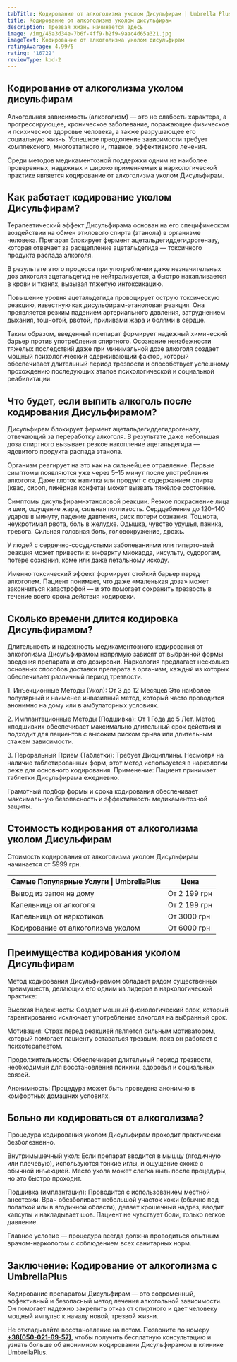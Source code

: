 ```yaml
---
tabTitle: Кодирование от алкоголизма уколом Дисульфирам | Umbrella Plus | От 5999 грн
title: Кодирование от алкоголизма уколом дисульфирам
description: Трезвая жизнь начинается здесь
image: /img/45a3d34e-7b6f-4ff9-b2f9-9aac4d65a321.jpg
imageText: Кодирование от алкоголизма уколом дисульфирам
ratingAvarage: 4.99/5
rating: '16722'
reviewType: kod-2
---
```


## Кодирование от алкоголизма уколом дисульфирам

Алкогольная зависимость (алкоголизм) — это не слабость характера, а прогрессирующее, хроническое заболевание, поражающее физическое и психическое здоровье человека, а также разрушающее его социальную жизнь. Успешное преодоление зависимости требует комплексного, многоэтапного и, главное, эффективного лечения.

Среди методов медикаментозной поддержки одним из наиболее проверенных, надежных и широко применяемых в наркологической практике является кодирование от алкоголизма уколом Дисульфирам.

## Как работает кодирование уколом Дисульфирам?

Терапевтический эффект Дисульфирама основан на его специфическом воздействии на обмен этилового спирта (этанола) в организме человека. Препарат блокирует фермент ацетальдегиддегидрогеназу, которая отвечает за расщепление ацетальдегида — токсичного продукта распада алкоголя.

В результате этого процесса при употреблении даже незначительных доз алкоголя ацетальдегид не нейтрализуется, а быстро накапливается в крови и тканях, вызывая тяжелую интоксикацию.

Повышение уровня ацетальдегида провоцирует острую токсическую реакцию, известную как дисульфирам-этаноловая реакция. Она проявляется резким падением артериального давления, затруднением дыхания, тошнотой, рвотой, приливами жара и болями в сердце.

Таким образом, введенный препарат формирует надежный химический барьер против употребления спиртного. Осознание неизбежности тяжелых последствий даже при минимальной дозе алкоголя создает мощный психологический сдерживающий фактор, который обеспечивает длительный период трезвости и способствует успешному прохождению последующих этапов психологической и социальной реабилитации.

## Что будет, если выпить алкоголь после кодирования Дисульфирамом?

Дисульфирам блокирует фермент ацетальдегиддегидрогеназу, отвечающий за переработку алкоголя. В результате даже небольшая доза спиртного вызывает резкое накопление ацетальдегида — ядовитого продукта распада этанола.

Организм реагирует на это как на сильнейшее отравление. Первые симптомы появляются уже через 5–15 минут после употребления алкоголя. Даже глоток напитка или продукт с содержанием спирта (квас, сироп, ликёрная конфета) может вызвать тяжёлое состояние.

Симптомы дисульфирам-этаноловой реакции. Резкое покраснение лица и шеи, ощущение жара, сильная потливость. Сердцебиение до 120–140 ударов в минуту, падение давления, риск потери сознания. Тошнота, неукротимая рвота, боль в желудке. Одышка, чувство удушья, паника, тревога. Сильная головная боль, головокружение, дрожь.

У людей с сердечно-сосудистыми заболеваниями или гипертонией реакция может привести к: инфаркту миокарда, инсульту, судорогам, потере сознания, коме или даже летальному исходу.

Именно токсический эффект формирует стойкий барьер перед алкоголем. Пациент понимает, что даже «маленькая доза» может закончиться катастрофой — и это помогает сохранить трезвость в течение всего срока действия кодировки.

## Сколько времени длится кодировка Дисульфирамом?

Длительность и надежность медикаментозного кодирования от алкоголизма Дисульфирамом напрямую зависят от выбранной формы введения препарата и его дозировки. Наркология предлагает несколько основных способов доставки препарата в организм, каждый из которых обеспечивает различный период трезвости.

1\. Инъекционные Методы (Укол): От 3 до 12 Месяцев Это наиболее популярный и наименее инвазивный метод, который часто проводится анонимно на дому или в амбулаторных условиях.

2\. Имплантационные Методы (Подшивка): От 1 Года до 5 Лет. Метод «подшивки» обеспечивает максимально длительный срок действия и подходит для пациентов с высоким риском срыва или длительным стажем зависимости.

3\. Пероральный Прием (Таблетки): Требует Дисциплины. Несмотря на наличие таблетированных форм, этот метод используется в наркологии реже для основного кодирования. Применение: Пациент принимает таблетки Дисульфирама ежедневно.

Грамотный подбор формы и срока кодирования обеспечивает максимальную безопасность и эффективность медикаментозной защиты.

## Стоимость кодирования от алкоголизма уколом Дисульфирам

Стоимость кодирования от алкоголизма уколом Дисульфирам начинается от 5999 грн.

| Самые Популярные Услуги \| UmbrellaPlus | Цена         |
| --------------------------------------- | ------------ |
| Вывод из запоя на дому                  | От 2 199 грн |
| Капельница от алкоголя                  | От 2 199 грн |
| Капельница от наркотиков                | От 3000 грн  |
| Кодирование от алкоголизма уколом       | От 6000 грн  |

## Преимущества кодирования уколом Дисульфирам

Метод кодирования Дисульфирамом обладает рядом существенных преимуществ, делающих его одним из лидеров в наркологической практике:

Высокая Надежность: Создает мощный физиологический блок, который гарантированно исключает употребление алкоголя на выбранный срок.

Мотивация: Страх перед реакцией является сильным мотиватором, который помогает пациенту оставаться трезвым, пока он работает с психотерапевтом.

Продолжительность: Обеспечивает длительный период трезвости, необходимый для восстановления психики, здоровья и социальных связей.

Анонимность: Процедура может быть проведена анонимно в комфортных домашних условиях.

## Больно ли кодироваться от алкоголизма?

Процедура кодирования уколом Дисульфирам проходит практически безболезненно.

Внутримышечный укол: Если препарат вводится в мышцу (ягодичную или плечевую), используются тонкие иглы, и ощущение схоже с обычной инъекцией. Место укола может слегка ныть после процедуры, но это быстро проходит.

Подшивка (имплантация): Проводится с использованием местной анестезии. Врач обезболивает небольшой участок кожи (обычно под лопаткой или в ягодичной области), делает крошечный надрез, вводит капсулы и накладывает шов. Пациент не чувствует боли, только легкое давление.

Главное условие — процедура всегда должна проводиться опытным врачом-наркологом с соблюдением всех санитарных норм.

## Заключение: Кодирование от алкоголизма с UmbrellaPlus

Кодирование препаратом Дисульфирам — это современный, эффективный и безопасный метод лечения алкогольной зависимости. Он помогает надежно закрепить отказ от спиртного и дает человеку мощный импульс к началу новой, трезвой жизни.

Не откладывайте восстановление на потом. Позвоните по номеру **[+38(050-021-69-57)](tel:0500216957)**, чтобы получить бесплатную консультацию и узнать больше об анонимном кодировании Дисульфирамом в клинике UmbrellaPlus.
